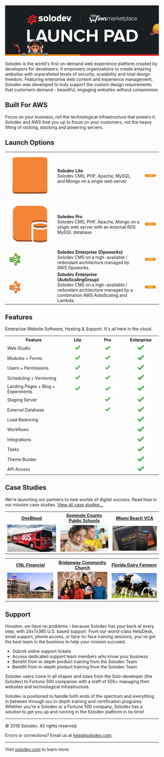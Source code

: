 ![Solodev Web Experience Platform](pages/images/solodev-hero.jpg)

Solodev is the world's first on-demand web experience platform created by developers for developers. It empowers organizations to create amazing websites with unparalleled levels of security, scalability and total design freedom. Featuring enterprise web content and experience management, Solodev was developed to truly support the custom design requirements that customers demand - beautiful, engaging websites without compromise.

## Built For AWS
Focus on your business, not the technological infrastructure that powers it. Solodev and AWS free you up to focus on your customers, not the heavy lifting of racking, stacking and powering servers.

## Launch Options
<table>
	<tr>
		<td width="150"><img src="pages/images/launch-solodev-lite.png" /></td>
		<td><strong>Solodev Lite</strong><br />Solodev CMS, PHP, Apache, MySQL, and Mongo on a single web server</td>
		<td><a href="pages/solodev-cms-lite.md"><img src="pages/images/details-btn.png" /></a></td>
	</tr>
	<tr>
		<td width="150"><img src="pages/images/launch-solodev-pro.png" /></td>
		<td><strong>Solodev Pro</strong><br />Solodev CMS, PHP, Apache, Mongo on a single web server with an external RDS MySQL database</td>
		<td><a href="pages/solodev-cms-pro.md"><img src="pages/images/details-btn.png" /></a></td>
	</tr>
	<tr>
		<td width="150"><img src="pages/images/launch-solodev-enterprise-opsworks.png" style="max-width: 50px;"/></td>
		<td><strong>Solodev Enterprise (Opsworks)</strong><br />Solodev CMS on a high-available / redundant architecture managed by AWS Opsworks.</td>
		<td><a href="pages/solodev-cms-enterprise-opsworks.md"><img src="pages/images/details-btn.png" /></a></td>
	</tr>
	<tr>
		<td width="150"><img src="pages/images/launch-solodev-enterprise-autoscaling.png" style="max-width: 50px;"/></td>
		<td><strong>Solodev Enterprise (AutoScalingGroup)</strong><br />Solodev CMS on a high-available / redundant architecture managed by a combination AWS AutoScaling and Lambda.</td>
		<td><a href="pages/solodev-cms-enterprise-autoscaling.md"><img src="pages/images/details-btn.png" /></a></td>
	</tr>
</table>

<style>
table {
	width: 100%;
}
</style>

## Features
Enterprise Website Software, Hosting & Support. It's all here in the cloud.

<table>
	<tr>
		<th>Feature</th>
		<th>Lite</th>
		<th>Pro</th>
		<th>Enterprise</th>
	</tr>
	<tr>
		<td>Web Studio</td>
		<td><img src="pages/images/features-checkmark.png" /></td>
		<td><img src="pages/images/features-checkmark.png" /></td>
		<td><img src="pages/images/features-checkmark.png" /></td>
	</tr>
	<tr>
		<td>Modules + Forms</td>
		<td><img src="pages/images/features-checkmark.png" /></td>
		<td><img src="pages/images/features-checkmark.png" /></td>
		<td><img src="pages/images/features-checkmark.png" /></td>
	</tr>
	<tr>
		<td>Users + Permissions</td>
		<td><img src="pages/images/features-checkmark.png" /></td>
		<td><img src="pages/images/features-checkmark.png" /></td>
		<td><img src="pages/images/features-checkmark.png" /></td>
	</tr>
	<tr>
		<td>Scheduling + Versioning</td>
		<td><img src="pages/images/features-checkmark.png" /></td>
		<td><img src="pages/images/features-checkmark.png" /></td>
		<td><img src="pages/images/features-checkmark.png" /></td>
	</tr>
	<tr>
		<td>Landing Pages + Blog + Experiments</td>
		<td><img src="pages/images/features-checkmark.png" /></td>
		<td><img src="pages/images/features-checkmark.png" /></td>
		<td><img src="pages/images/features-checkmark.png" /></td>
	</tr>
	<tr>
		<td>Staging Server</td>
		<td></td>
		<td><img src="pages/images/features-checkmark.png" /></td>
		<td><img src="pages/images/features-checkmark.png" /></td>
	</tr>
	<tr>
		<td>External Database</td>
		<td></td>
		<td><img src="pages/images/features-checkmark.png" /></td>
		<td><img src="pages/images/features-checkmark.png" /></td>
	</tr>
	<tr>
		<td>Load Balancing</td>
		<td></td>
		<td></td>
		<td><img src="pages/images/features-checkmark.png" /></td>
	</tr>
	<tr>
		<td>Workflows</td>
		<td></td>
		<td></td>
		<td><img src="pages/images/features-checkmark.png" /></td>
	</tr>
	<tr>
		<td>Integrations</td>
		<td></td>
		<td></td>
		<td><img src="pages/images/features-checkmark.png" /></td>
	</tr>
	<tr>
		<td>Tasks</td>
		<td></td>
		<td></td>
		<td><img src="pages/images/features-checkmark.png" /></td>
	</tr>
	<tr>
		<td>Theme Builder</td>
		<td></td>
		<td></td>
		<td><img src="pages/images/features-checkmark.png" /></td>
	</tr>
	<tr>
		<td>API Access</td>
		<td></td>
		<td></td>
		<td><img src="pages/images/features-checkmark.png" /></td>
	</tr>
</table>


## Case Studies
We’re launching our partners to new worlds of digital success. Read how in our mission case studies. [View all case studies...](https://www.solodev.com/resources/case-studies/)

<table>
	<tr>
		<th><a href="https://www.solodev.com/resources/case-studies/oneblood.stml">OneBlood</a></th>
		<th><a href="https://www.solodev.com/resources/case-studies/seminole-county-public-schools.stml">Seminole County Public Schools</a></th>
		<th><a href="https://www.solodev.com/resources/case-studies/miami-beach-visitor-and-convention-authority.stml">Miami Beach VCA</a></th>
	</tr>
	<tr>
		<td><a href="https://www.solodev.com/resources/case-studies/oneblood.stml"><img src="pages/images/case-study-oneblood.jpg" /></a></td>
		<td><a href="https://www.solodev.com/resources/case-studies/seminole-county-public-schools.stml"><img src="pages/images/case-study-scps.jpg" /></a></td>
		<td><a href="https://www.solodev.com/resources/case-studies/miami-beach-visitor-and-convention-authority.stml"><img src="pages/images/case-study-mbvca.jpg" /></a></td>
	</tr>
</table>
<table>
	<tr>
		<th><a href="https://www.solodev.com/resources/case-studies/cnl-financial.stml">CNL Financial</a></th>
		<th><a href="https://www.solodev.com/resources/case-studies/bridgeway-community-church.stml">Bridgeway Community Church</a></th>
		<th><a href="https://www.solodev.com/resources/case-studies/florida-dairy-farmers.stml">Florida Dairy Farmers</a></th>
	</tr>
	<tr>
		<td><a href="https://www.solodev.com/resources/case-studies/cnl-financial.stml"><img src="pages/images/case-study-cnl.jpg" /></a></td>
		<td><a href="https://www.solodev.com/resources/case-studies/bridgeway-community-church.stml"><img src="pages/images/case-study-bcc.jpg" /></a></td>
		<td><a href="https://www.solodev.com/resources/case-studies/florida-dairy-farmers.stml"><img src="pages/images/case-study-fdf.jpg" /></a></td>
	</tr>
</table>



## Support
Houston, we have no problems – because Solodev has your back at every step, with 24x7x365 U.S. based support. From our world-class HelpDesk, email support, phone access, or face-to-face training sessions, you've got the best team in the business to help your mission succeed.
* Submit online support tickets
* Access dedicated support team members who know your business
* Benefit from in-depth product training from the Solodev Team
* Benefit from in-depth product training from the Solodev Team

Solodev users come in all shapes and sizes from the Solo-developer (the Solodev) to Fortune 500 companies with a staff of 500+ managing their websites and technological infrastructure.

Solodev is positioned to handle both ends of the spectrum and everything in between through our in-depth training and certification programs. Whether you’re a Solodev or a Fortune 500 company, Solodev has a solution to get you up and running in the Solodev platform in no time!

---
© 2018 Solodev. All rights reserved. 

Errors or corrections? Email us at help@solodev.com.

---
Visit [solodev.com](https://www.solodev.com/) to learn more.